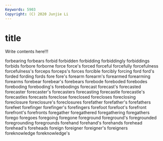 ```yaml
---
Keywords: 5903
Copyright: (C) 2020 Junjie Li
---
```


# title

Write contents here!!!

forbearing 
forbears 
forbid 
forbidden 
forbidding
forbiddingly 
forbiddings 
forbids 
forbore 
forborne 
force 
force's 
forced 
forceful 
forcefully
forcefulness 
forcefulness's 
forceps 
forceps's 
forces 
forcible 
forcibly 
forcing 
ford 
ford's
forded 
fording 
fords 
fore 
fore's 
forearm 
forearm's 
forearmed 
forearming 
forearms
forebear 
forebear's 
forebears 
forebode 
foreboded 
forebodes 
foreboding 
foreboding's 
forebodings 
forecast
forecast's 
forecasted 
forecaster 
forecaster's 
forecasters 
forecasting 
forecastle 
forecastle's 
forecastles 
forecasts
foreclose 
foreclosed 
forecloses 
foreclosing 
foreclosure 
foreclosure's 
foreclosures 
forefather 
forefather's 
forefathers
forefeet 
forefinger 
forefinger's 
forefingers 
forefoot 
forefoot's 
forefront 
forefront's 
forefronts 
foregather
foregathered 
foregathering 
foregathers 
forego 
foregoes 
foregoing 
foregone 
foreground 
foreground's 
foregrounded
foregrounding 
foregrounds 
forehand 
forehand's 
forehands 
forehead 
forehead's 
foreheads 
foreign 
foreigner
foreigner's 
foreigners 
foreknowledge 
foreknowledge's 
